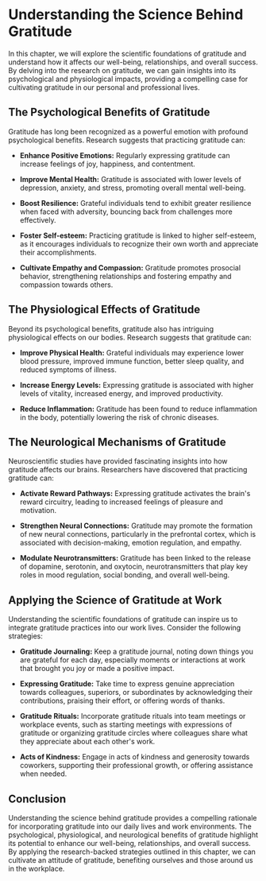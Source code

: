 Understanding the Science Behind Gratitude
===================================================

In this chapter, we will explore the scientific foundations of gratitude and understand how it affects our well-being, relationships, and overall success. By delving into the research on gratitude, we can gain insights into its psychological and physiological impacts, providing a compelling case for cultivating gratitude in our personal and professional lives.

The Psychological Benefits of Gratitude
---------------------------------------

Gratitude has long been recognized as a powerful emotion with profound psychological benefits. Research suggests that practicing gratitude can:

* **Enhance Positive Emotions:** Regularly expressing gratitude can increase feelings of joy, happiness, and contentment.

* **Improve Mental Health:** Gratitude is associated with lower levels of depression, anxiety, and stress, promoting overall mental well-being.

* **Boost Resilience:** Grateful individuals tend to exhibit greater resilience when faced with adversity, bouncing back from challenges more effectively.

* **Foster Self-esteem:** Practicing gratitude is linked to higher self-esteem, as it encourages individuals to recognize their own worth and appreciate their accomplishments.

* **Cultivate Empathy and Compassion:** Gratitude promotes prosocial behavior, strengthening relationships and fostering empathy and compassion towards others.

The Physiological Effects of Gratitude
--------------------------------------

Beyond its psychological benefits, gratitude also has intriguing physiological effects on our bodies. Research suggests that gratitude can:

* **Improve Physical Health:** Grateful individuals may experience lower blood pressure, improved immune function, better sleep quality, and reduced symptoms of illness.

* **Increase Energy Levels:** Expressing gratitude is associated with higher levels of vitality, increased energy, and improved productivity.

* **Reduce Inflammation:** Gratitude has been found to reduce inflammation in the body, potentially lowering the risk of chronic diseases.

The Neurological Mechanisms of Gratitude
----------------------------------------

Neuroscientific studies have provided fascinating insights into how gratitude affects our brains. Researchers have discovered that practicing gratitude can:

* **Activate Reward Pathways:** Expressing gratitude activates the brain's reward circuitry, leading to increased feelings of pleasure and motivation.

* **Strengthen Neural Connections:** Gratitude may promote the formation of new neural connections, particularly in the prefrontal cortex, which is associated with decision-making, emotion regulation, and empathy.

* **Modulate Neurotransmitters:** Gratitude has been linked to the release of dopamine, serotonin, and oxytocin, neurotransmitters that play key roles in mood regulation, social bonding, and overall well-being.

Applying the Science of Gratitude at Work
-----------------------------------------

Understanding the scientific foundations of gratitude can inspire us to integrate gratitude practices into our work lives. Consider the following strategies:

* **Gratitude Journaling:** Keep a gratitude journal, noting down things you are grateful for each day, especially moments or interactions at work that brought you joy or made a positive impact.

* **Expressing Gratitude:** Take time to express genuine appreciation towards colleagues, superiors, or subordinates by acknowledging their contributions, praising their effort, or offering words of thanks.

* **Gratitude Rituals:** Incorporate gratitude rituals into team meetings or workplace events, such as starting meetings with expressions of gratitude or organizing gratitude circles where colleagues share what they appreciate about each other's work.

* **Acts of Kindness:** Engage in acts of kindness and generosity towards coworkers, supporting their professional growth, or offering assistance when needed.

Conclusion
----------

Understanding the science behind gratitude provides a compelling rationale for incorporating gratitude into our daily lives and work environments. The psychological, physiological, and neurological benefits of gratitude highlight its potential to enhance our well-being, relationships, and overall success. By applying the research-backed strategies outlined in this chapter, we can cultivate an attitude of gratitude, benefiting ourselves and those around us in the workplace.
